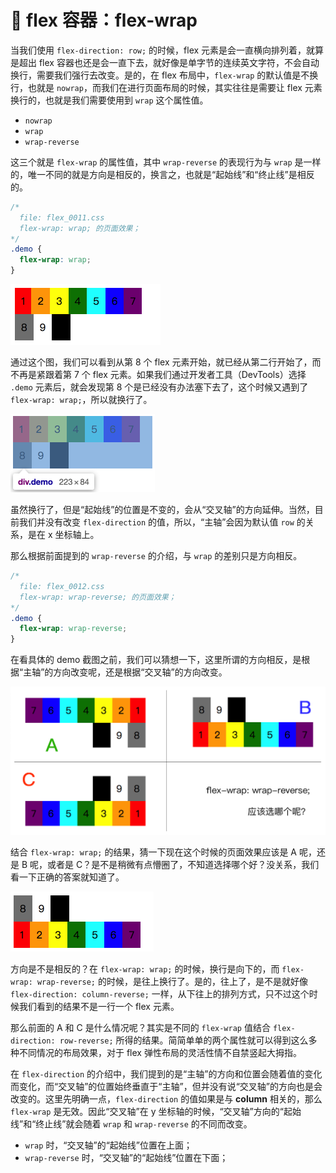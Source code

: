 # 📕 flex 容器：flex-wrap

当我们使用 `flex-direction: row;` 的时候，flex 元素是会一直横向排列着，就算是超出 flex 容器也还是会一直下去，就好像是单字节的连续英文字符，不会自动换行，需要我们强行去改变。是的，在 flex 布局中，`flex-wrap` 的默认值是不换行，也就是 `nowrap`，而我们在进行页面布局的时候，其实往往是需要让 flex 元素换行的，也就是我们需要使用到 `wrap` 这个属性值。

* `nowrap`
* `wrap`
* `wrap-reverse`

这三个就是 `flex-wrap`  的属性值，其中 `wrap-reverse` 的表现行为与 `wrap` 是一样的，唯一不同的就是方向是相反的，换言之，也就是“起始线”和“终止线”是相反的。

```css
/* 
  file: flex_0011.css
  flex-wrap: wrap; 的页面效果；
*/
.demo {
  flex-wrap: wrap;
}
```

<img src="image/02-03-1.png" style="zoom:50%;" />

通过这个图，我们可以看到从第 8 个 flex 元素开始，就已经从第二行开始了，而不再是紧跟着第 7 个 flex 元素。如果我们通过开发者工具（DevTools）选择 `.demo` 元素后，就会发现第 8 个是已经没有办法塞下去了，这个时候又遇到了 `flex-wrap: wrap;`，所以就换行了。

<img src="image/02-03-2.png" style="zoom:50%;" />

虽然换行了，但是“起始线”的位置是不变的，会从“交叉轴”的方向延伸。当然，目前我们并没有改变 `flex-direction` 的值，所以，“主轴”会因为默认值 `row` 的关系，是在 x 坐标轴上。

那么根据前面提到的 `wrap-reverse` 的介绍，与 `wrap` 的差别只是方向相反。

```css
/* 
  file: flex_0012.css
  flex-wrap: wrap-reverse; 的页面效果；
*/
.demo {
  flex-wrap: wrap-reverse;
}
```

在看具体的 demo 截图之前，我们可以猜想一下，这里所谓的方向相反，是根据“主轴”的方向改变呢，还是根据“交叉轴”的方向改变。

<img src="image/02-03-3.png" style="zoom:50%;" />

结合 `flex-wrap: wrap;` 的结果，猜一下现在这个时候的页面效果应该是 A 呢，还是 B 呢，或者是 C？是不是稍微有点懵圈了，不知道选择哪个好？没关系，我们看一下正确的答案就知道了。

<img src="image/02-03-4.png" style="zoom:50%;" />

方向是不是相反的？在 `flex-wrap: wrap;` 的时候，换行是向下的，而 `flex-wrap: wrap-reverse;` 的时候，是往上换行了。是的，往上了，是不是就好像 `flex-direction: column-reverse;` 一样，从下往上的排列方式，只不过这个时候我们看到的结果不是一行一个 flex 元素。

那么前面的 A 和 C 是什么情况呢？其实是不同的 `flex-wrap` 值结合 `flex-direction: row-reverse;` 所得的结果。简简单单的两个属性就可以得到这么多种不同情况的布局效果，对于 flex 弹性布局的灵活性情不自禁竖起大拇指。

在 `flex-direction` 的介绍中，我们提到的是“主轴”的方向和位置会随着值的变化而变化，而“交叉轴”的位置始终垂直于“主轴”，但并没有说“交叉轴”的方向也是会改变的。这里先明确一点，`flex-direction` 的值如果是与 **column** 相关的，那么 `flex-wrap` 是无效。因此“交叉轴”在 y 坐标轴的时候，“交叉轴”方向的“起始线”和“终止线”就会随着 `wrap` 和 `wrap-reverse` 的不同而改变。

* `wrap` 时，“交叉轴”的“起始线”位置在上面；
* `wrap-reverse` 时，“交叉轴”的“起始线”位置在下面；

